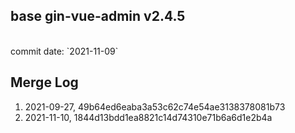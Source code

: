 ## base gin-vue-admin v2.4.5
<br>
commit date: `2021-11-09`


## Merge Log
1. 2021-09-27, 49b64ed6eaba3a53c62c74e54ae3138378081b73
2. 2021-11-10, 1844d13bdd1ea8821c14d74310e71b6a6d1e2b4a

